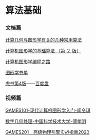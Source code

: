 # 算法基础

### 文档篇

[计算几何与图形学有关的几种常用算法
](https://blog.csdn.net/kiritow/article/details/51872734)

[计算机图形学的基础算法
（第 ２ 版）](http://www.ecsponline.com/yz/B885E4E2632C04E93AC0BA68577F4238C000.pdf)

[计算机图形学编程之路](https://github.com/all-in-one-houdini/graphics-algorithm)

[图形学书单](https://github.com/all-in-one-houdini/-)

[虎书第4版](https://www.zhihu.com/column/c_1299028644052824064)——[百度盘](https://yun.baidu.com/s/1gffTg4b)

### 视频篇

[GAMES101-现代计算机图形学入门-闫令琪](https://www.bilibili.com/video/BV1X7411F744)

[数字几何处理-中国科学技术大学-傅孝明](https://www.bilibili.com/video/BV1B54y1B7Uc)

[GAMES201：高级物理引擎实战指南2020](https://www.bilibili.com/video/BV1ZK411H7Hc)
